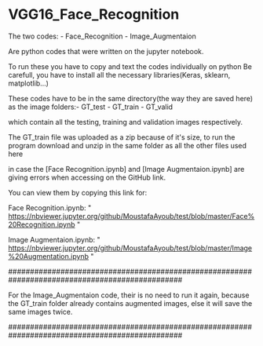 # VGG16_Face_Recognition

The two codes: - Face_Recognition 
	             - Image_Augmentaion 

Are python codes that were written on the jupyter notebook.

To run these you have to copy and text the codes individually on python
Be carefull, you have to install all the necessary libraries(Keras, sklearn, matplotlib...)

These codes have to be in the same directory(the way they are saved here)
as the image folders:- GT_test
		                 - GT_train
		                 - GT_valid

which contain all the testing, training and validation images respectively.

The GT_train file was uploaded as a zip because of it's size, to run the program download and 
unzip in the same folder as all the other files used here

in case the [Face Recognition.ipynb] and [Image Augmentaion.ipynb] are giving errors
when accessing on the GitHub link.

You can view them by copying this link for:

Face Recognition.ipynb:
" https://nbviewer.jupyter.org/github/MoustafaAyoub/test/blob/master/Face%20Recognition.ipynb "

Image Augmentaion.ipynb:
" https://nbviewer.jupyter.org/github/MoustafaAyoub/test/blob/master/Image%20Augmentation.ipynb "

################################################################################################

For the Image_Augmentaion code, their is no need to run it again, because the GT_train folder 
already contains augmented images, else it will save the same images twice.

################################################################################################
		     

